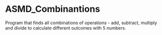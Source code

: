# ASMD_Combinantions
Program that finds all combinations of operations - add, subtract, multiply and divide to calculate different outcomes with 5 numbers. 
